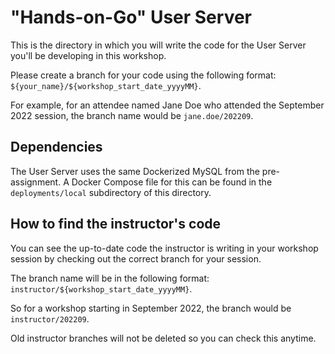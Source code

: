 # "Hands-on-Go" User Server

This is the directory in which you will write the code for the User Server you'll be developing in this workshop.

Please create a branch for your code using the following format: `${your_name}/${workshop_start_date_yyyyMM}`.

For example, for an attendee named Jane Doe who attended the September 2022 session, the branch name would be `jane.doe/202209`.

## Dependencies

The User Server uses the same Dockerized MySQL from the pre-assignment.
A Docker Compose file for this can be found in the `deployments/local` subdirectory of this directory.

## How to find the instructor's code

You can see the up-to-date code the instructor is writing in your workshop session by checking out the correct branch for your session.

The branch name will be in the following format: `instructor/${workshop_start_date_yyyyMM}`.

So for a workshop starting in September 2022, the branch would be `instructor/202209`.

Old instructor branches will not be deleted so you can check this anytime. 